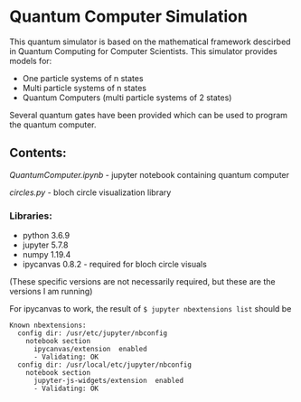 # Quantum Computer Simulation

This quantum simulator is based on the mathematical framework descirbed in Quantum Computing for Computer Scientists.
This simulator provides models for:
* One particle systems of n states
* Multi particle systems of n states
* Quantum Computers (multi particle systems of 2 states)

Several quantum gates have been provided which can be used to program the quantum computer.

## Contents:

*QuantumComputer.ipynb* - jupyter notebook containing quantum computer

*circles.py* - bloch circle visualization library

### Libraries: 
* python 3.6.9
* jupyter 5.7.8
* numpy 1.19.4
* ipycanvas 0.8.2 - required for bloch circle visuals

(These specific versions are not necessarily required, but these are the versions I am running)

For ipycanvas to work, the result of ```$ jupyter nbextensions list``` should be 

```
Known nbextensions:
  config dir: /usr/etc/jupyter/nbconfig
    notebook section
      ipycanvas/extension  enabled 
      - Validating: OK
  config dir: /usr/local/etc/jupyter/nbconfig
    notebook section
      jupyter-js-widgets/extension  enabled 
      - Validating: OK
```
